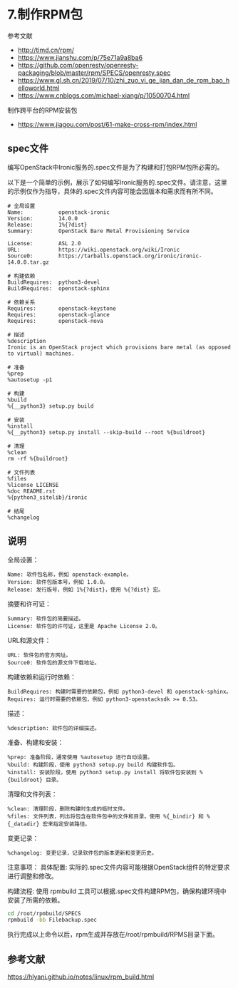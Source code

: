# 7.制作RPM包


参考文献

- http://timd.cn/rpm/
- https://www.jianshu.com/p/75e71a9a8ba6
- https://github.com/openresty/openresty-packaging/blob/master/rpm/SPECS/openresty.spec
- https://www.gl.sh.cn/2019/07/10/zhi_zuo_yi_ge_jian_dan_de_rpm_bao_helloworld.html
- https://www.cnblogs.com/michael-xiang/p/10500704.html


制作跨平台的RPM安装包
- https://www.jiagou.com/post/61-make-cross-rpm/index.html




## spec文件
编写OpenStack中Ironic服务的.spec文件是为了构建和打包RPM包所必需的。

以下是一个简单的示例，展示了如何编写Ironic服务的.spec文件。请注意，这里的示例仅作为指导，具体的.spec文件内容可能会因版本和需求而有所不同。

```
# 全局设置
Name:           openstack-ironic
Version:        14.0.0
Release:        1%{?dist}
Summary:        OpenStack Bare Metal Provisioning Service

License:        ASL 2.0
URL:            https://wiki.openstack.org/wiki/Ironic
Source0:        https://tarballs.openstack.org/ironic/ironic-14.0.0.tar.gz

# 构建依赖
BuildRequires:  python3-devel
BuildRequires:  openstack-sphinx

# 依赖关系
Requires:       openstack-keystone
Requires:       openstack-glance
Requires:       openstack-nova

# 描述
%description
Ironic is an OpenStack project which provisions bare metal (as opposed to virtual) machines.

# 准备
%prep
%autosetup -p1

# 构建
%build
%{__python3} setup.py build

# 安装
%install
%{__python3} setup.py install --skip-build --root %{buildroot}

# 清理
%clean
rm -rf %{buildroot}

# 文件列表
%files
%license LICENSE
%doc README.rst
%{python3_sitelib}/ironic

# 结尾
%changelog
```


## 说明

全局设置：
```
Name: 软件包名称，例如 openstack-example。
Version: 软件包版本号，例如 1.0.0。
Release: 发行版号，例如 1%{?dist}，使用 %{?dist} 宏。
```

摘要和许可证：

```
Summary: 软件包的简要描述。
License: 软件包的许可证，这里是 Apache License 2.0。
```

URL和源文件：
```
URL: 软件包的官方网址。
Source0: 软件包的源文件下载地址。
```

构建依赖和运行时依赖：
```
BuildRequires: 构建时需要的依赖包，例如 python3-devel 和 openstack-sphinx。
Requires: 运行时需要的依赖包，例如 python3-openstacksdk >= 0.53。
```

描述：
```
%description: 软件包的详细描述。
```

准备、构建和安装：
```
%prep: 准备阶段，通常使用 %autosetup 进行自动设置。
%build: 构建阶段，使用 python3 setup.py build 构建软件包。
%install: 安装阶段，使用 python3 setup.py install 将软件包安装到 %{buildroot} 目录。
```

清理和文件列表：
```
%clean: 清理阶段，删除构建时生成的临时文件。
%files: 文件列表，列出将包含在软件包中的文件和目录。使用 %{_bindir} 和 %{_datadir} 宏来指定安装路径。
```

变更记录：
```
%changelog: 变更记录，记录软件包的版本更新和变更历史。
```

注意事项：
具体配置: 实际的.spec文件内容可能根据OpenStack组件的特定要求进行调整和修改。

构建流程: 使用 rpmbuild 工具可以根据.spec文件构建RPM包，确保构建环境中安装了所需的依赖。

```sh
cd /root/rpmbuild/SPECS
rpmbuild -bb Filebackup.spec
```

执行完成以上命令以后，rpm生成并存放在/root/rpmbuild/RPMS目录下面。


## 参考文献

https://hlyani.github.io/notes/linux/rpm_build.html